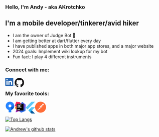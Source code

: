 ### Hello, I'm Andy - aka AKrotchko

## I'm a mobile developer/tinkerer/avid hiker
- I am the owner of Judge Bot 🤖
- I am getting better at dart/flutter every day
- I have published apps in both major app stores, and a major website
- 2024 goals: Implement wiki lookup for my bot
- Fun fact: I play 4 different instruments

### Connect with me:
[<img align="left" alt="Linkedin" width="30px" src="https://raw.githubusercontent.com/AKrotchko/AKrotchko/images/images/linkedin.png" />](https://www.linkedin.com/in/andrew-krotchko-65a031a8/)
[<img align="left" alt="Github" width="30px" src="https://raw.githubusercontent.com/AKrotchko/AKrotchko/images/images/GitHub-Mark-120px-plus.png" />](https://github.com/akrotchko)

<br />

### My favorite tools:
[<img align="left" alt="Sourcetree" width="30px" src="https://raw.githubusercontent.com/AKrotchko/AKrotchko/images/images/sourcetree.svg" />](https://www.sourcetreeapp.com/)
[<img align="left" alt="IntelliJ IDEA Ultimate" width="35px" src="https://raw.githubusercontent.com/AKrotchko/AKrotchko/images/images/idea.svg" />](https://www.jetbrains.com/idea/)
[<img align="left" alt="Flutter" width="30px" src="https://raw.githubusercontent.com/AKrotchko/AKrotchko/images/images/logo_flutter_1080px_clr.svg" />](https://flutter.dev/)
[<img align="left" alt="Postman" width="35px" src="https://raw.githubusercontent.com/AKrotchko/AKrotchko/images/images/getpostman-icon.svg" />](https://www.postman.com/)

<br />
<br />

[![Top Langs](https://github-readme-stats.vercel.app/api/top-langs/?username=akrotchko&theme=radical&layout=compact)](https://github.com/anuraghazra/github-readme-stats)


[![Andrew's github stats](https://github-readme-stats.vercel.app/api?username=akrotchko&show_icons=true&theme=radical)](https://github.com/anuraghazra/github-readme-stats)

